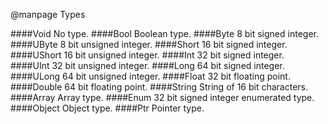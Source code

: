 @manpage Types

####Void
No type.
####Bool
Boolean type.
####Byte
8 bit signed integer.
####UByte
8 bit unsigned integer.
####Short
16 bit signed integer.
####UShort
16 bit unsigned integer.
####Int
32 bit signed integer.
####UInt
32 bit unsigned integer.
####Long
64 bit signed integer.
####ULong
64 bit unsigned integer.
####Float
32 bit floating point.
####Double
64 bit floating point.
####String
String of 16 bit characters.
####Array
Array type.
####Enum
32 bit signed integer enumerated type.
####Object
Object type.
####Ptr
Pointer type.
